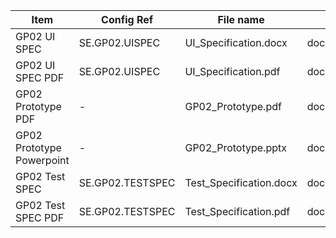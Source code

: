 | Item                      | Config Ref       | File name               | File directory           |
| ------------------------- | ---------------- | ----------------------- | ------------------------ |
| GP02 UI SPEC              | SE.GP02.UISPEC   | UI_Specification.docx   | docs/UI_Specification/   |
| GP02 UI SPEC PDF          | SE.GP02.UISPEC   | UI_Specification.pdf    | docs/UI_Specification/   |
| GP02 Prototype PDF        | -                | GP02_Prototype.pdf      | docs/UI_Specification/   |
| GP02 Prototype Powerpoint | -                | GP02_Prototype.pptx     | docs/UI_Specification/   |
| GP02 Test SPEC            | SE.GP02.TESTSPEC | Test_Specification.docx | docs/Test_Specification/ |
| GP02 Test SPEC PDF        | SE.GP02.TESTSPEC | Test_Specification.pdf  | docs/Test_Specification/ |


